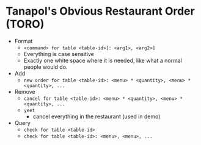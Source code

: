 # Tanapol's Obvious Restaurant Order (TORO)
- Format
    - `<command> for table <table-id>[: <arg1>, <arg2>]`
    - Everything is case sensitive
    - Exactly one white space where it is needed, like what a normal people would do.
- Add
    - `new order for table <table-id>: <menu> * <quantity>, <menu> * <quantity>, ...`
- Remove
    - `cancel for table <table-id>: <menu> * <quantity>, <menu> *  <quantity>, ...`
    - `yeet`
        - cancel everything in the restaurant (used in demo)
- Query
    - `check for table <table-id>`
    - `check for table <table-id>: <menu>, <menu>, ...`
